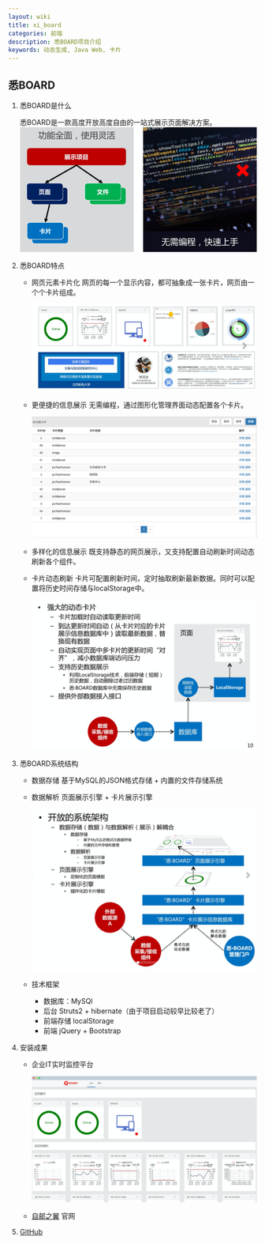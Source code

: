 ```yaml
---
layout: wiki
title: xi_board
categories: 前端
description: 悉BOARD项目介绍
keywords: 动态生成, Java Web, 卡片
---
```


## 悉BOARD

1. 悉BOARD是什么

    悉BOARD是一款高度开放高度自由的一站式展示页面解决方案。
    ![悉board示意图](/images/projects/xi_board/xi1.png)

2. 悉BOARD特点

    - 网页元素卡片化
        网页的每一个显示内容，都可抽象成一张卡片，网页由一个个卡片组成。

        ![悉board示意图](/images/projects/xi_board/xi5.png)

    - 更便捷的信息展示
        无需编程，通过图形化管理界面动态配置各个卡片。

        ![悉board示意图](/images/projects/xi_board/xi3.png)

    - 多样化的信息展示
        既支持静态的网页展示，又支持配置自动刷新时间动态刷新各个组件。

    - 卡片动态刷新
        卡片可配置刷新时间，定时抽取刷新最新数据。同时可以配置将历史时间存储与localStorage中。

        ![悉board示意图](/images/projects/xi_board/xi6.png)

3. 悉BOARD系统结构

    - 数据存储
        基于MySQL的JSON格式存储 + 内置的文件存储系统

    - 数据解析
        页面展示引擎 + 卡片展示引擎

        ![悉board示意图](/images/projects/xi_board/xi4.png)

    - 技术框架
        - 数据库：MySQl
        - 后台 Struts2 + hibernate（由于项目启动较早比较老了）
        - 前端存储 localStorage
        - 前端 jQuery + Bootstrap

4. 安装成果

    - 企业IT实时监控平台

        ![悉board示意图](/images/projects/xi_board/xi7.png)

    - [自邮之翼](http://www.free4inno.com) 官网

5. [GitHub](https://github.com/fuhuacn/free_board)
